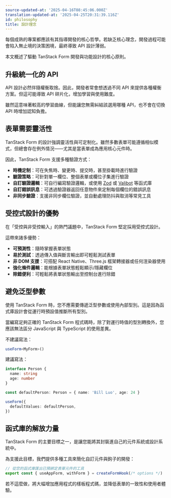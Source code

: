 ```yaml
---
source-updated-at: '2025-04-16T08:45:06.000Z'
translation-updated-at: '2025-04-25T20:31:39.116Z'
id: philosophy
title: 設計理念
---
```

每個成熟的專案都應該有其指導開發的核心哲學。若缺乏核心理念，開發過程可能會陷入無止境的決策困境，最終導致 API 設計薄弱。

本文概述了驅動 TanStack Form 開發與功能設計的核心原則。

## 升級統一化的 API

API 設計必然伴隨權衡取捨。因此，開發者常會想透過不同 API 來提供各種權衡方案。但這可能導致 API 碎片化，增加學習與使用難度。

雖然這意味著較高的學習曲線，但能讓您無需糾結該選用哪種 API，也不會在切換 API 時增加認知負擔。

## 表單需要靈活性

TanStack Form 的設計強調靈活性與可定制化。雖然多數表單可能遵循相似模式，但總會存在例外情況——尤其是當表單成為應用核心元件時。

因此，TanStack Form 支援多種驗證方式：

- **時機定制**：可在失焦時、變更時、提交時，甚至掛載時進行驗證
- **驗證策略**：可針對單一欄位、整個表單或欄位子集進行驗證
- **自訂驗證邏輯**：可自行編寫驗證邏輯，或使用 [Zod](https://zod.dev/) 或 [Valibot](https://valibot.dev/) 等函式庫
- **自訂錯誤訊息**：可透過驗證器返回任意物件來定制每個欄位的錯誤訊息
- **非同步驗證**：支援非同步欄位驗證，並自動處理防抖與取消等常見工具

## 受控式設計的優勢

在「受控與非受控輸入」的熱門議題中，TanStack Form 堅定採用受控式設計。

這帶來諸多優勢：

- **可預測性**：隨時掌握表單狀態
- **易於測試**：透過傳入值與斷言輸出即可輕鬆測試表單
- **非 DOM 支援**：可搭配 React Native、Three.js 框架轉接器或任何渲染器使用
- **強化條件邏輯**：能根據表單狀態輕鬆顯示/隱藏欄位
- **除錯便利**：可輕鬆將表單狀態輸出至控制台進行除錯

## 避免泛型參數

使用 TanStack Form 時，您不應需要傳遞泛型參數或使用內部型別。這是因為函式庫設計會從運行時預設值推斷所有型別。

當編寫足夠正確的 TanStack Form 程式碼時，除了對運行時值的型別轉換外，您應該無法區分 JavaScript 與 TypeScript 的使用差異。

不建議寫法：
```typescript
useForm<MyForm>()
```

建議寫法：
```typescript
interface Person {
  name: string
  age: number
}

const defaultPerson: Person = { name: 'Bill Luo', age: 24 }

useForm({
  defaultValues: defaultPerson,
})
```

## 函式庫的解放力量

TanStack Form 的主要目標之一，是讓您能將其封裝進自己的元件系統或設計系統中。

為支援此目標，我們提供多種工具來簡化自訂元件與鉤子的開發：

```typescript
// 從您的函式庫匯出已預綁定表單元件的工具
export const { useAppForm, withForm } = createFormHook(/* options */)
```

若不這麼做，將大幅增加應用程式的樣板程式碼，並降低表單的一致性和使用者體驗。
